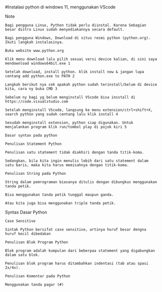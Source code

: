 

#Instalasi python di windows 11, menggunakan VScode

Note

    Bagi pengguna Linux, Python tidak perlu diinstal. Karena Sebagian besar distro Linux sudah menyediakannya secara default.

    Bagi pengguna Windows, Download di situs resmi python (python.org). Ikuti langkah instalasinya.

    Buka website www.python.org

    Klik menu download lalu pilih sesuai versi device kalian, di sini saya mendownload windows64bit.exe 1

    Setelah download, install python. klik install now & jangan lupa centang add python.exe to PATH 2

    Langkah berikut nya cek apakah python sudah terinstall/belum di device kita, cara ny buka CMD 3

    Sebelum ny bagi yg belum menginstall VScode bisa insstall di https://code.visualstudio.com

    Setelah menginstall VScode, langsung ke menu extension/ctrl+shift+X, search python yang sudah centang lalu klik install 4

    Sesudah menginstall extension, python siap digunakan. Untuk menjalankan program klik run/tombol play di pojok kiri 5

    Dasar syntax pada python

    Penulisan Statement Python

    Penulisan satu statement tidak diakhiri dengan tanda titik-koma.

    Sedangkan, bila kita ingin menulis lebih dari satu statement dalam satu baris, maka kita harus memisahnya dengan titik-koma.

    Penulisan String pada Python

    String dalam pemrograman biasanya ditulis dengan dibungkus menggunakan tanda petik.

    Bisa menggunakan tanda petik tunggal maupun ganda.

    Atau kita juga bisa menggunakan triple tanda petik.

Syntax Dasar Python

    Case Sensitive

    Sintak Python bersifat case sensitive, artinya huruf besar dengna huruf kecil dibedakan

    Penulisan Blok Program Python

    Blok program adalah kumpulan dari beberpaa statement yang digabungkan dalam satu blok.

    Penulisan blok program harus ditambahkan indentasi (tab atau spasi 2x/4x).

    Penulisan Komentar pada Python

    Menggunakan tanda pagar (#)

